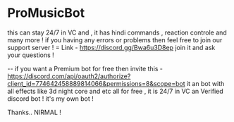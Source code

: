 # ProMusicBot
this  can stay 24/7 in VC and , it has hindi commands , reaction controle and many more !
if you having any errors or problems then feel free to join our support server ! = Link - https://discord.gg/Bwa6u3D8ep  join it and ask your questions ! 


-- if you want a Premium bot for free then invite this - https://discord.com/api/oauth2/authorize?client_id=774642458889814066&permissions=8&scope=bot 
 it an bot with all effects like 3d night core and etc all for free , it is 24/7 in VC an Verified discord bot ! it's my own bot ! 

Thanks..
NIRMAL ! 
